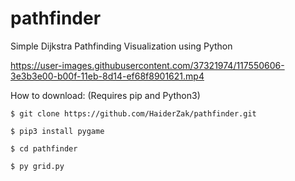 # pathfinder
Simple Dijkstra Pathfinding Visualization using Python


https://user-images.githubusercontent.com/37321974/117550606-3e3b3e00-b00f-11eb-8d14-ef68f8901621.mp4


How to download: (Requires pip and Python3)

```
$ git clone https://github.com/HaiderZak/pathfinder.git

$ pip3 install pygame

$ cd pathfinder

$ py grid.py
```


